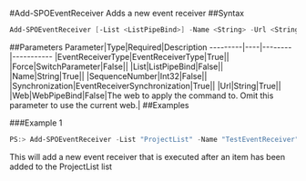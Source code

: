 #Add-SPOEventReceiver
Adds a new event receiver
##Syntax
```powershell
Add-SPOEventReceiver [-List <ListPipeBind>] -Name <String> -Url <String> -EventReceiverType <EventReceiverType> -Synchronization <EventReceiverSynchronization> [-SequenceNumber <Int32>] [-Force [<SwitchParameter>]] [-Web <WebPipeBind>]
```


##Parameters
Parameter|Type|Required|Description
---------|----|--------|-----------
|EventReceiverType|EventReceiverType|True||
|Force|SwitchParameter|False||
|List|ListPipeBind|False||
|Name|String|True||
|SequenceNumber|Int32|False||
|Synchronization|EventReceiverSynchronization|True||
|Url|String|True||
|Web|WebPipeBind|False|The web to apply the command to. Omit this parameter to use the current web.|
##Examples

###Example 1
```powershell
PS:> Add-SPOEventReceiver -List "ProjectList" -Name "TestEventReceiver" -Url https://yourserver.azurewebsites.net/eventreceiver.svc -EventReceiverType ItemAdded -Synchronization Asynchronous
```
This will add a new event receiver that is executed after an item has been added to the ProjectList list
